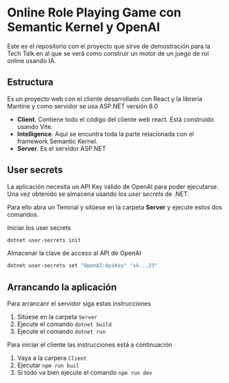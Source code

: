 # Online Role Playing Game con Semantic Kernel y OpenAI

Este es el repositorio con el proyecto que sirve de demostración para la Tech Talk en al que se verá como construir un motor de un juego de rol online usando IA.

## Estructura

Es un proyecto web con el cliente desarrollado con React y la librería Mantine y como servidor se usa ASP.NET versión 8.0

- **Client**. Contiene todo el código del cliente web react. Está construido usando Vite.
- **Intelligence**. Aquí se encuntra toda la parte relacionada con el framework Semantic Kernel.
- **Server**. Es el servidor ASP.NET 

## User secrets

La aplicación necesita un API Key válido de OpenAI para poder ejecutarse. Una vez obtenido se almacena usando los *user secrets* de .NET.

Para ello abra un Teminal y sitúese en la carpeta **Server** y ejecute estos dos comandos.

Iniciar los user secrets

```bash
dotnet user-secrets init
```

Almacenar la clave de acceso al API de OpenAI

```bash
dotnet user-secrets set "OpenAI:ApiKey" "sk...23"
```

## Arrancando la aplicación

Para arrancanr el servidor siga estas instrucciones

1. Sitúese en la carpeta `Server`
2. Ejecute el comando `dotnet build`
3. Ejecute el comando `dotnet run`

Para iniciar el cliente las instrucciones está a continuación

1. Vaya a la carpera `Client`
2. Ejecutar `npm run buil`
3. Si todo va bien ejecute el comando `npm run dev`